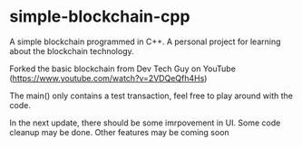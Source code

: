 # simple-blockchain-cpp
A simple blockchain programmed in C++. A personal project for learning about the blockchain technology.

Forked the basic blockchain from Dev Tech Guy on YouTube (https://www.youtube.com/watch?v=2VDQeQfh4Hs)

The main() only contains a test transaction, feel free to play around with the code.

In the next update, there should be some imrpovement in UI.
Some code cleanup may be done.
Other features may be coming soon